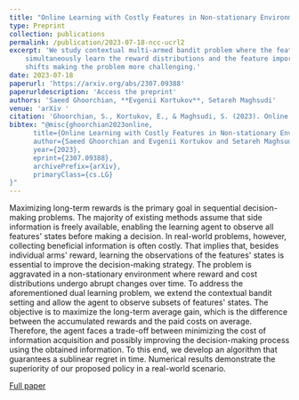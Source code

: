 ```yaml
---
title: "Online Learning with Costly Features in Non-stationary Environments"
type: Preprint
collection: publications
permalink: /publication/2023-07-18-ncc-ucrl2
excerpt: 'We study contextual multi-armed bandit problem where the features are costly and the agent has to
    simultaneously learn the reward distributions and the feature importances. The environment undergoes distribution
    shifts making the problem more challenging.'
date: 2023-07-18
paperurl: 'https://arxiv.org/abs/2307.09388'
paperurldescription: 'Access the preprint'
authors: 'Saeed Ghoorchian, **Evgenii Kortukov**, Setareh Maghsudi'
venue: 'arXiv '
citation: 'Ghoorchian, S., Kortukov, E., & Maghsudi, S. (2023). Online Learning with Costly Features in Non-stationary Environments. arXiv preprint arXiv:2307.09388.'
bibtex: "@misc{ghoorchian2023online,
      title={Online Learning with Costly Features in Non-stationary Environments}, 
      author={Saeed Ghoorchian and Evgenii Kortukov and Setareh Maghsudi},
      year={2023},
      eprint={2307.09388},
      archivePrefix={arXiv},
      primaryClass={cs.LG}
}"
---
```

Maximizing long-term rewards is the primary goal in sequential decision-making problems. The majority of existing methods assume that side information is freely available, enabling the learning agent to observe all features' states before making a decision. In real-world problems, however, collecting beneficial information is often costly. That implies that, besides individual arms' reward, learning the observations of the features' states is essential to improve the decision-making strategy. The problem is aggravated in a non-stationary environment where reward and cost distributions undergo abrupt changes over time. To address the aforementioned dual learning problem, we extend the contextual bandit setting and allow the agent to observe subsets of features' states. The objective is to maximize the long-term average gain, which is the difference between the accumulated rewards and the paid costs on average. Therefore, the agent faces a trade-off between minimizing the cost of information acquisition and possibly improving the decision-making process using the obtained information. To this end, we develop an algorithm that guarantees a sublinear regret in time. Numerical results demonstrate the superiority of our proposed policy in a real-world scenario.

[<i class="fa fa-fw fa-book" aria-hidden="true"></i>Full paper](https://arxiv.org/abs/2307.09388)